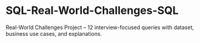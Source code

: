 # SQL-Real-World-Challenges-SQL
Real-World Challenges Project – 12 interview-focused queries with dataset, business use cases, and explanations.
